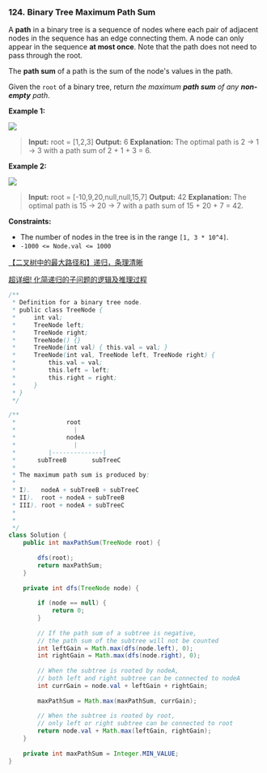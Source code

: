 ### 124. Binary Tree Maximum Path Sum

A **path** in a binary tree is a sequence of nodes where each pair of adjacent nodes in the sequence has an edge connecting them. A node can only appear in the sequence **at most once**. Note that the path does not need to pass through the root.

The **path sum** of a path is the sum of the node's values in the path.

Given the `root` of a binary tree, return *the maximum **path sum** of any **non-empty** path*.

**Example 1:**

![](https://assets.leetcode.com/uploads/2020/10/13/exx1.jpg)

> **Input:** root = [1,2,3]
> **Output:** 6
> **Explanation:** The optimal path is 2 -> 1 -> 3 with a path sum of 2 + 1 + 3 = 6.

**Example 2:**

![](https://assets.leetcode.com/uploads/2020/10/13/exx2.jpg)

> **Input:** root = [-10,9,20,null,null,15,7]
> **Output:** 42
> **Explanation:** The optimal path is 15 -> 20 -> 7 with a path sum of 15 + 20 + 7 = 42.

**Constraints:**

- The number of nodes in the tree is in the range `[1, 3 * 10^4]`.
- `-1000 <= Node.val <= 1000`

[【二叉树中的最大路径和】递归，条理清晰](https://leetcode.cn/problems/binary-tree-maximum-path-sum/solution/er-cha-shu-zhong-de-zui-da-lu-jing-he-by-ikaruga/)

[超详细! 化简递归的子问题的逻辑及推理过程](https://leetcode.cn/problems/binary-tree-maximum-path-sum/solution/chao-xiang-xi-hua-jian-di-gui-de-zi-wen-hyfai/)

```java
/**
 * Definition for a binary tree node.
 * public class TreeNode {
 *     int val;
 *     TreeNode left;
 *     TreeNode right;
 *     TreeNode() {}
 *     TreeNode(int val) { this.val = val; }
 *     TreeNode(int val, TreeNode left, TreeNode right) {
 *         this.val = val;
 *         this.left = left;
 *         this.right = right;
 *     }
 * }
 */

/**
 *              root
 *                |
 *              nodeA
 *                |
 *         |--------------|
 *      subTreeB       subTreeC
 * 
 * The maximum path sum is produced by:
 * 
 * I).   nodeA + subTreeB + subTreeC
 * II).  root + nodeA + subTreeB
 * III). root + nodeA + subTreeC
 * 
 *
 */
class Solution {
    public int maxPathSum(TreeNode root) {
        
        dfs(root);  
        return maxPathSum;
    }
    
    private int dfs(TreeNode node) {
        
        if (node == null) {
            return 0;
        }
        
        // If the path sum of a subtree is negative, 
        // the path sum of the subtree will not be counted
        int leftGain = Math.max(dfs(node.left), 0);
        int rightGain = Math.max(dfs(node.right), 0);
        
        // When the subtree is rooted by nodeA, 
        // both left and right subtree can be connected to nodeA
        int currGain = node.val + leftGain + rightGain;
        
        maxPathSum = Math.max(maxPathSum, currGain);
        
        // When the subtree is rooted by root, 
        // only left or right subtree can be connected to root
        return node.val + Math.max(leftGain, rightGain);
    }
    
    private int maxPathSum = Integer.MIN_VALUE;
}
```
